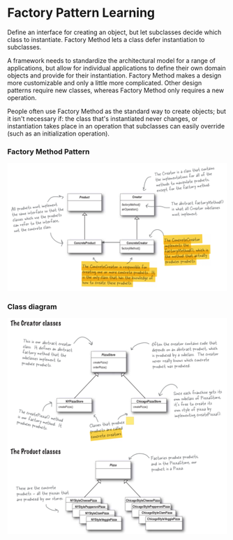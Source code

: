 # Factory Pattern Learning
Define an interface for creating an object, but let subclasses decide which class to instantiate. Factory Method lets a class defer instantiation to subclasses.

A framework needs to standardize the architectural model for a range of applications, but allow for individual applications to define their own domain objects and provide for their instantiation.
Factory Method makes a design more customizable and only a little more complicated. Other design patterns require new classes, whereas Factory Method only requires a new operation.

People often use Factory Method as the standard way to create objects; but it isn't necessary if: the class that's instantiated never changes, or instantiation takes place in an operation that subclasses can easily override (such as an initialization operation).

### Factory Method Pattern
![alt text](https://github.com/abrakitlaw/factory-pattern-learning/blob/master/Screenshot%202019-08-20%20at%2001.08.50.png)


### Class diagram
![alt text](https://github.com/abrakitlaw/factory-pattern-learning/blob/master/Screenshot%202019-08-20%20at%2001.24.06.png)
